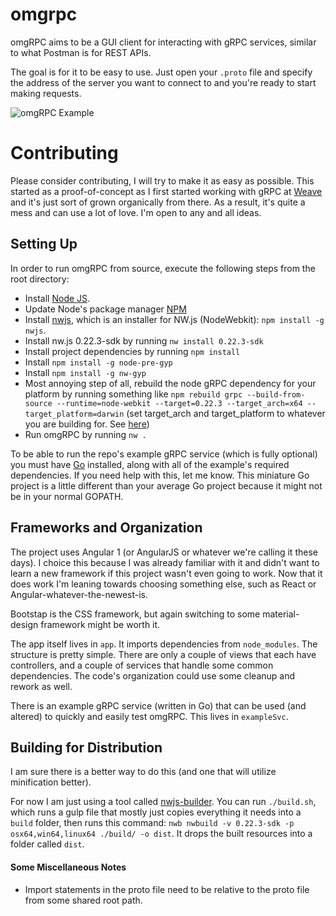 # omgrpc

omgRPC aims to be a GUI client for interacting with gRPC services, similar to what Postman is for REST APIs.

The goal is for it to be easy to use. Just open your `.proto` file and specify the address of the server you want to connect to and you're ready to start making requests.

![omgRPC Example](http://shldz.us/omgrpc/omgrpc.gif "omgRPC Example")

# Contributing

Please consider contributing, I will try to make it as easy as possible. This started as a proof-of-concept as I first started working with gRPC at [Weave](https://getweave.com) and it's just sort of grown organically from there. As a result, it's quite a mess and can use a lot of love. I'm open to any and all ideas.

## Setting Up

In order to run omgRPC from source, execute the following steps from the root directory:

* Install [Node JS](https://nodejs.org/en/download/).
* Update Node's package manager [NPM](https://docs.npmjs.com/getting-started/installing-node)
* Install [nwjs](https://www.npmjs.com/package/nwjs), which is an installer for NW.js (NodeWebkit): `npm install -g nwjs`.
* Install nw.js 0.22.3-sdk by running `nw install 0.22.3-sdk`
* Install project dependencies by running `npm install`
* Install `npm install -g node-pre-gyp`
* Install `npm install -g nw-gyp`
* Most annoying step of all, rebuild the node gRPC dependency for your platform by running something like `npm rebuild grpc --build-from-source --runtime=node-webkit --target=0.22.3 --target_arch=x64 --target_platform=darwin` (set target\_arch and target\_platform to whatever you are building for. See [here](https://github.com/mapbox/node-pre-gyp))
* Run omgRPC by running `nw .`

To be able to run the repo's example gRPC service (which is fully optional) you must have [Go](https://golang.org/) installed, along with all of the example's required dependencies. If you need help with this, let me know. This miniature Go project is a little different than your average Go project because it might not be in your normal GOPATH.

## Frameworks and Organization

The project uses Angular 1 (or AngularJS or whatever we're calling it these days). I choice this because I was already familiar with it and didn't want to learn a new framework if this project wasn't even going to work. Now that it does work I'm leaning towards choosing something else, such as React or Angular-whatever-the-newest-is.

Bootstap is the CSS framework, but again switching to some material-design framework might be worth it.

The app itself lives in `app`. It imports dependencies from `node_modules`. The structure is pretty simple. There are only a couple of views that each have controllers, and a couple of services that handle some common dependencies. The code's organization could use some cleanup and rework as well.

There is an example gRPC service (written in Go) that can be used (and altered) to quickly and easily test omgRPC. This lives in `exampleSvc`.

## Building for Distribution

I am sure there is a better way to do this (and one that will utilize minification better). 

For now I am just using a tool called [nwjs-builder](https://www.npmjs.com/package/nwjs-builder). You can run `./build.sh`, which runs a gulp file that mostly just copies everything it needs into a `build` folder, then runs this command: `nwb nwbuild -v 0.22.3-sdk -p osx64,win64,linux64 ./build/ -o dist`. It drops the built resources into a folder called `dist`.

#### Some Miscellaneous Notes
* Import statements in the proto file need to be relative to the proto file from some shared root path.
